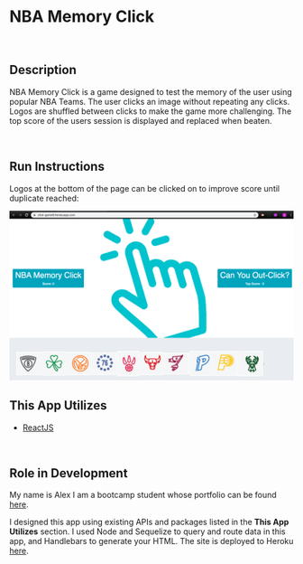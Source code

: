 # NBA Memory Click

<br>

## Description

NBA Memory Click is a game designed to test the memory of the user using popular NBA Teams. The user clicks an image without repeating any clicks. Logos are shuffled between clicks to make the game more challenging. The top score of the users session is displayed and replaced when beaten.

<br>

## Run Instructions

Logos at the bottom of the page can be clicked on to improve score until duplicate reached:

![StartPage](client/public/img/StartPage.png)

## This App Utilizes

- [ReactJS](https://reactjs.org/)

<br>

## Role in Development

My name is Alex I am a bootcamp student whose portfolio can be found
[here](https://alexsamalot19.github.io/Samalot-Alexander-Portfolio/).

I designed this app using existing APIs and packages listed in the **This App Utilizes** section. I used Node and Sequelize to query and route data in this app, and Handlebars to generate your HTML. The site is deployed to Heroku [here](https://click-game9.herokuapp.com/).

